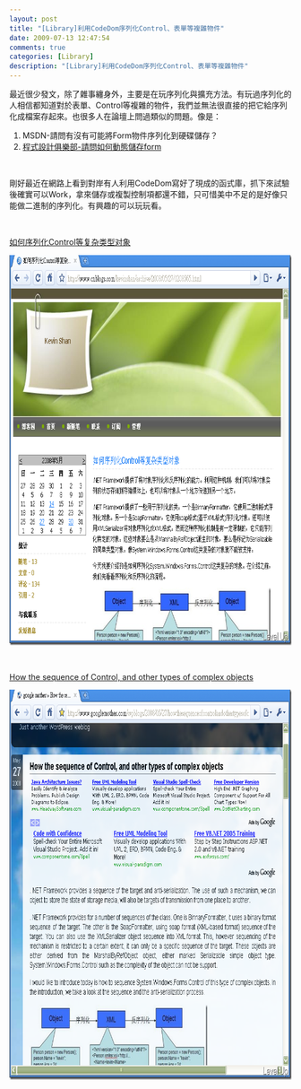 ```yaml
---
layout: post
title: "[Library]利用CodeDom序列化Control、表單等複雜物件"
date: 2009-07-13 12:47:54
comments: true
categories: [Library]
description: "[Library]利用CodeDom序列化Control、表單等複雜物件"
---
```

<p>最近很少發文，除了雜事纏身外，主要是在玩序列化與擴充方法。有玩過序列化的人相信都知道對於表單、Control等複雜的物件，我們並無法很直接的把它給序列化成檔案存起來。也很多人在論壇上問過類似的問題。像是：</p><ol><li>MSDN-請問有沒有可能將Form物件序列化到硬碟儲存？</a></li><li><a target="_blank" href="http://www.programmer-club.com.tw/showsametitleN/csharp/11142.html">程式設計俱樂部-請問如何動態儲存form</a></li></ol><p> </p><p>剛好最近在網路上看到對岸有人利用CodeDom寫好了現成的函式庫，抓下來試驗後確實可以Work，拿來儲存或複製控制項都還不錯，只可惜美中不足的是好像只能做二進制的序列化。有興趣的可以玩玩看。</p><p> </p><p><a target="_blank" href="http://www.cnblogs.com/kevinshan/archive/2008/05/27/1208565.html">如何序列化Control等复杂类型对象</a></p><p><a rel="lightbox" href="http://files.dotblogs.com.tw/larrynung/0907/CodeDomControl_B060/image_6.png"><img style="border-bottom: 0px; border-left: 0px; display: inline; border-top: 0px; border-right: 0px" title="image" border="0" alt="image" width="835" height="696" src="\images\posts\9453\image_thumb_2.png" /></a></p><p> </p><p><a target="_blank" href="http://www.googlemother.com/wpblogs/2008/05/27/howthesequenceofcontrolandothertypesofcomplexobjects/">How the sequence of Control, and other types of complex objects</a></p><p><a rel="lightbox" href="http://files.dotblogs.com.tw/larrynung/0907/CodeDomControl_B060/image_4.png"><img style="border-bottom: 0px; border-left: 0px; display: inline; border-top: 0px; border-right: 0px" title="image" border="0" alt="image" width="835" height="696" src="\images\posts\9453\image_thumb_1.png" /></p>